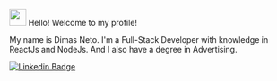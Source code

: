 <img src="https://media.giphy.com/media/hvRJCLFzcasrR4ia7z/giphy.gif" width="30px"> Hello! Welcome to my profile!

My name is Dimas Neto. I'm a Full-Stack Developer with knowledge in ReactJs and NodeJs.
And I also have a degree in Advertising.

</a>
<a href="https://www.linkedin.com/in/dimas-neto-136aa91a5/"><img alt="Linkedin Badge" src="https://img.shields.io/badge/-Dimas%20Neto-6633cc?style=flat-square&logo=Linkedin&logoColor=white&link=https://www.linkedin.com/in/dimas-neto-136aa91a5/"/>
</a>
